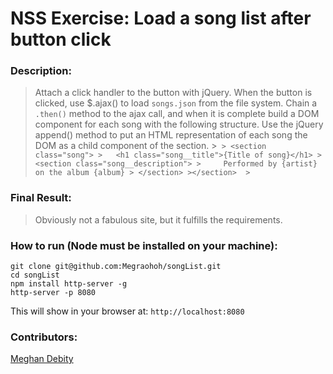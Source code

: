 # NSS Exercise: Load a song list after button click

### Description:
>  Attach a click handler to the button with jQuery. When the button is clicked, use $.ajax() to load `songs.json` from the file system.  Chain a `.then()` method to the ajax call, and when it is complete build a DOM component for each song with the following structure. Use the jQuery append() method to put an HTML representation of each song the DOM as a child component of the section.
            >```
            > <section class="song">
            >   <h1 class="song__title">{Title of song}</h1>
            >   <section class="song__description">
            >     Performed by {artist} on the album {album}
            > </section>
            ></section> 
            >``` 


### Final Result:
> Obviously not a fabulous site, but it fulfills the requirements.


<!-- ![Articles Screenshot](https://raw.githubusercontent.com/morecallan/CSS-exercise-articles/master/screenshots/Article.png) -->


### How to run (Node must be installed on your machine):
```
git clone git@github.com:Megraohoh/songList.git
cd songList
npm install http-server -g
http-server -p 8080
```

This will show in your browser at:
`http://localhost:8080`

### Contributors:
[Meghan Debity](https://github.com/Megraohoh)